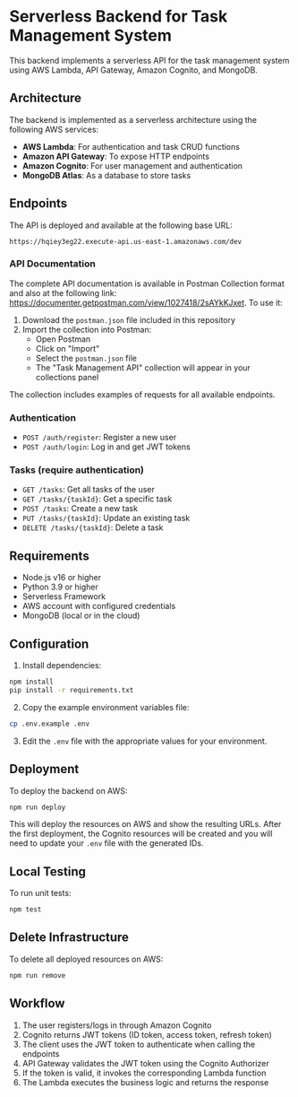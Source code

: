 # Serverless Backend for Task Management System

This backend implements a serverless API for the task management system using AWS Lambda, API Gateway, Amazon Cognito, and MongoDB.

## Architecture

The backend is implemented as a serverless architecture using the following AWS services:

- **AWS Lambda**: For authentication and task CRUD functions
- **Amazon API Gateway**: To expose HTTP endpoints
- **Amazon Cognito**: For user management and authentication
- **MongoDB Atlas**: As a database to store tasks

## Endpoints

The API is deployed and available at the following base URL:

```
https://hqiey3eg22.execute-api.us-east-1.amazonaws.com/dev
```

### API Documentation

The complete API documentation is available in Postman Collection format and also at the following link: https://documenter.getpostman.com/view/1027418/2sAYkKJxet. To use it:

1. Download the `postman.json` file included in this repository
2. Import the collection into Postman:
   - Open Postman
   - Click on "Import"
   - Select the `postman.json` file
   - The "Task Management API" collection will appear in your collections panel

The collection includes examples of requests for all available endpoints.

### Authentication

- `POST /auth/register`: Register a new user
- `POST /auth/login`: Log in and get JWT tokens

### Tasks (require authentication)

- `GET /tasks`: Get all tasks of the user
- `GET /tasks/{taskId}`: Get a specific task
- `POST /tasks`: Create a new task
- `PUT /tasks/{taskId}`: Update an existing task
- `DELETE /tasks/{taskId}`: Delete a task

## Requirements

- Node.js v16 or higher
- Python 3.9 or higher
- Serverless Framework
- AWS account with configured credentials
- MongoDB (local or in the cloud)

## Configuration

1. Install dependencies:

```bash
npm install
pip install -r requirements.txt
```

2. Copy the example environment variables file:

```bash
cp .env.example .env
```

3. Edit the `.env` file with the appropriate values for your environment.

## Deployment

To deploy the backend on AWS:

```bash
npm run deploy
```

This will deploy the resources on AWS and show the resulting URLs. After the first deployment, the Cognito resources will be created and you will need to update your `.env` file with the generated IDs.

## Local Testing

To run unit tests:

```bash
npm test
```

## Delete Infrastructure

To delete all deployed resources on AWS:

```bash
npm run remove
```

## Workflow

1. The user registers/logs in through Amazon Cognito
2. Cognito returns JWT tokens (ID token, access token, refresh token)
3. The client uses the JWT token to authenticate when calling the endpoints
4. API Gateway validates the JWT token using the Cognito Authorizer
5. If the token is valid, it invokes the corresponding Lambda function
6. The Lambda executes the business logic and returns the response